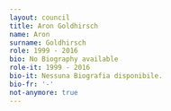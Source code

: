 ```yaml
---
layout: council
title: Aron Goldhirsch
name: Aron
surname: Goldhirsch
role: 1999 - 2016
bio: No Biography available
role-it: 1999 - 2016
bio-it: Nessuna Biografia disponibile.
bio-fr: '-'
not-anymore: true
---
```



